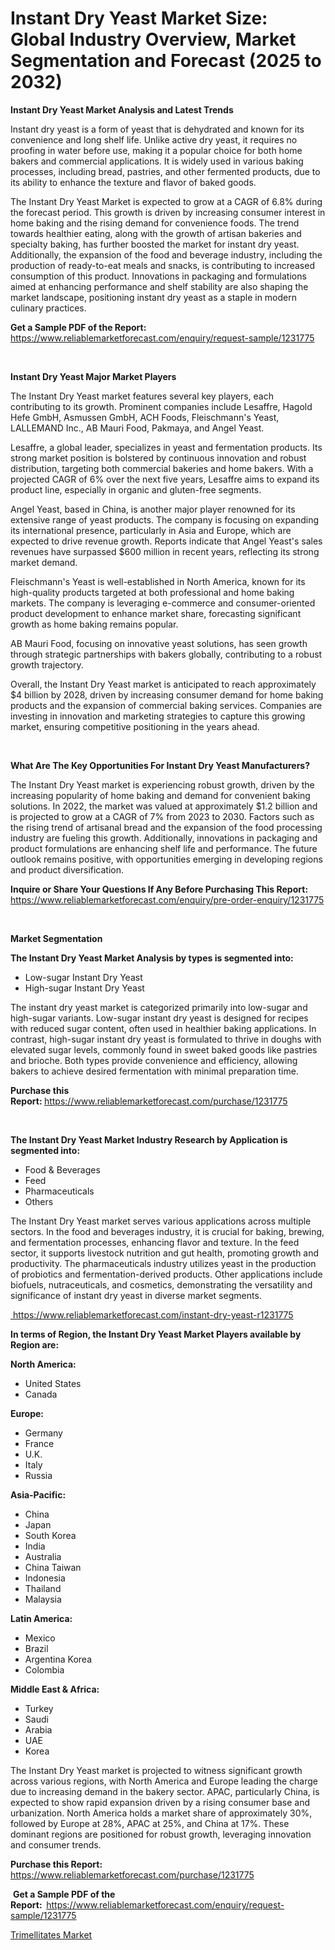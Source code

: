 <p><h1>Instant Dry Yeast Market Size: Global Industry Overview, Market Segmentation and Forecast (2025 to 2032)</h1></p><p><strong>Instant Dry Yeast Market Analysis and Latest Trends</strong></p>
<p><p>Instant dry yeast is a form of yeast that is dehydrated and known for its convenience and long shelf life. Unlike active dry yeast, it requires no proofing in water before use, making it a popular choice for both home bakers and commercial applications. It is widely used in various baking processes, including bread, pastries, and other fermented products, due to its ability to enhance the texture and flavor of baked goods.</p><p>The Instant Dry Yeast Market is expected to grow at a CAGR of 6.8% during the forecast period. This growth is driven by increasing consumer interest in home baking and the rising demand for convenience foods. The trend towards healthier eating, along with the growth of artisan bakeries and specialty baking, has further boosted the market for instant dry yeast. Additionally, the expansion of the food and beverage industry, including the production of ready-to-eat meals and snacks, is contributing to increased consumption of this product. Innovations in packaging and formulations aimed at enhancing performance and shelf stability are also shaping the market landscape, positioning instant dry yeast as a staple in modern culinary practices.</p></p>
<p><strong>Get a Sample PDF of the Report:&nbsp;</strong> <a href="https://www.reliablemarketforecast.com/enquiry/request-sample/1231775?utm_campaign=1170&utm_medium=2&utm_source=Github&utm_content=ia&utm_term=31012025&utm_id=instant-dry-yeast">https://www.reliablemarketforecast.com/enquiry/request-sample/1231775</a></p>
<p>&nbsp;</p>
<p><strong>Instant Dry Yeast Major Market Players</strong></p>
<p><p>The Instant Dry Yeast market features several key players, each contributing to its growth. Prominent companies include Lesaffre, Hagold Hefe GmbH, Asmussen GmbH, ACH Foods, Fleischmann's Yeast, LALLEMAND Inc., AB Mauri Food, Pakmaya, and Angel Yeast.</p><p>Lesaffre, a global leader, specializes in yeast and fermentation products. Its strong market position is bolstered by continuous innovation and robust distribution, targeting both commercial bakeries and home bakers. With a projected CAGR of 6% over the next five years, Lesaffre aims to expand its product line, especially in organic and gluten-free segments.</p><p>Angel Yeast, based in China, is another major player renowned for its extensive range of yeast products. The company is focusing on expanding its international presence, particularly in Asia and Europe, which are expected to drive revenue growth. Reports indicate that Angel Yeast's sales revenues have surpassed $600 million in recent years, reflecting its strong market demand.</p><p>Fleischmann's Yeast is well-established in North America, known for its high-quality products targeted at both professional and home baking markets. The company is leveraging e-commerce and consumer-oriented product development to enhance market share, forecasting significant growth as home baking remains popular.</p><p>AB Mauri Food, focusing on innovative yeast solutions, has seen growth through strategic partnerships with bakers globally, contributing to a robust growth trajectory. </p><p>Overall, the Instant Dry Yeast market is anticipated to reach approximately $4 billion by 2028, driven by increasing consumer demand for home baking products and the expansion of commercial baking services. Companies are investing in innovation and marketing strategies to capture this growing market, ensuring competitive positioning in the years ahead.</p></p>
<p>&nbsp;</p>
<p><strong>What Are The Key Opportunities For Instant Dry Yeast Manufacturers?</strong></p>
<p><p>The Instant Dry Yeast market is experiencing robust growth, driven by the increasing popularity of home baking and demand for convenient baking solutions. In 2022, the market was valued at approximately $1.2 billion and is projected to grow at a CAGR of 7% from 2023 to 2030. Factors such as the rising trend of artisanal bread and the expansion of the food processing industry are fueling this growth. Additionally, innovations in packaging and product formulations are enhancing shelf life and performance. The future outlook remains positive, with opportunities emerging in developing regions and product diversification.</p></p>
<p><strong>Inquire or Share Your Questions If Any Before Purchasing This Report:</strong> <a href="https://www.reliablemarketforecast.com/enquiry/pre-order-enquiry/1231775?utm_campaign=1170&utm_medium=2&utm_source=Github&utm_content=ia&utm_term=31012025&utm_id=instant-dry-yeast">https://www.reliablemarketforecast.com/enquiry/pre-order-enquiry/1231775</a></p>
<p>&nbsp;</p>
<p><strong>Market Segmentation</strong></p>
<p><strong>The Instant Dry Yeast Market Analysis by types is segmented into:</strong></p>
<p><ul><li>Low-sugar Instant Dry Yeast</li><li>High-sugar Instant Dry Yeast</li></ul></p>
<p><p>The instant dry yeast market is categorized primarily into low-sugar and high-sugar variants. Low-sugar instant dry yeast is designed for recipes with reduced sugar content, often used in healthier baking applications. In contrast, high-sugar instant dry yeast is formulated to thrive in doughs with elevated sugar levels, commonly found in sweet baked goods like pastries and brioche. Both types provide convenience and efficiency, allowing bakers to achieve desired fermentation with minimal preparation time.</p></p>
<p><strong>Purchase this Report:&nbsp;</strong><a href="https://www.reliablemarketforecast.com/purchase/1231775?utm_campaign=1170&utm_medium=2&utm_source=Github&utm_content=ia&utm_term=31012025&utm_id=instant-dry-yeast">https://www.reliablemarketforecast.com/purchase/1231775</a></p>
<p>&nbsp;</p>
<p><strong>The Instant Dry Yeast Market Industry Research by Application is segmented into:</strong></p>
<p><ul><li>Food & Beverages</li><li>Feed</li><li>Pharmaceuticals</li><li>Others</li></ul></p>
<p><p>The Instant Dry Yeast market serves various applications across multiple sectors. In the food and beverages industry, it is crucial for baking, brewing, and fermentation processes, enhancing flavor and texture. In the feed sector, it supports livestock nutrition and gut health, promoting growth and productivity. The pharmaceuticals industry utilizes yeast in the production of probiotics and fermentation-derived products. Other applications include biofuels, nutraceuticals, and cosmetics, demonstrating the versatility and significance of instant dry yeast in diverse market segments.</p></p>
<p><a href="https://www.reliablemarketforecast.com/instant-dry-yeast-r1231775?utm_campaign=1170&utm_medium=2&utm_source=Github&utm_content=ia&utm_term=31012025&utm_id=instant-dry-yeast">&nbsp;https://www.reliablemarketforecast.com/instant-dry-yeast-r1231775</a></p>
<p><strong>In terms of Region, the Instant Dry Yeast Market Players available by Region are:</strong></p>
<p>
    <p> <strong> North America: </strong>
        <ul>
            <li>United States</li>
            <li>Canada</li>
        </ul>
        </p> 
    <p> <strong> Europe: </strong>
        <ul>
            <li>Germany</li>
            <li>France</li>
            <li>U.K.</li>
            <li>Italy</li>
            <li>Russia</li>
        </ul>
        </p> 
    <p> <strong> Asia-Pacific: </strong>
        <ul>
            <li>China</li>
            <li>Japan</li>
            <li>South Korea</li>
            <li>India</li>
            <li>Australia</li>
            <li>China Taiwan</li>
            <li>Indonesia</li>
            <li>Thailand</li>
            <li>Malaysia</li>
        </ul>
        </p> 
    <p> <strong> Latin America: </strong>
        <ul>
            <li>Mexico</li>
            <li>Brazil</li>
            <li>Argentina Korea</li>
            <li>Colombia</li>
        </ul>
        </p> 
    <p> <strong> Middle East & Africa: </strong>
        <ul>
            <li>Turkey</li>
            <li>Saudi</li>
            <li>Arabia</li>
            <li>UAE</li>
            <li>Korea</li>
        </ul>
    </p>
    </p>
<p><p>The Instant Dry Yeast market is projected to witness significant growth across various regions, with North America and Europe leading the charge due to increasing demand in the bakery sector. APAC, particularly China, is expected to show rapid expansion driven by a rising consumer base and urbanization. North America holds a market share of approximately 30%, followed by Europe at 28%, APAC at 25%, and China at 17%. These dominant regions are positioned for robust growth, leveraging innovation and consumer trends.</p></p>
<p><strong>Purchase this Report: </strong><a href="https://www.reliablemarketforecast.com/purchase/1231775?utm_campaign=1170&utm_medium=2&utm_source=Github&utm_content=ia&utm_term=31012025&utm_id=instant-dry-yeast">https://www.reliablemarketforecast.com/purchase/1231775</a></p>
<p>&nbsp;<strong>Get a Sample PDF of the Report:&nbsp;&nbsp;</strong><a href="https://www.reliablemarketforecast.com/enquiry/request-sample/1231775?utm_campaign=1170&utm_medium=2&utm_source=Github&utm_content=ia&utm_term=31012025&utm_id=instant-dry-yeast">https://www.reliablemarketforecast.com/enquiry/request-sample/1231775</a></p>
<p><strong></strong></p>
<p><p><a href="https://github.com/sofayahoo2023/Market-Research-Report-List-6/blob/main/trimellitates-market.md?utm_campaign=1170&utm_medium=2&utm_source=Github&utm_content=ia&utm_term=31012025&utm_id=instant-dry-yeast">Trimellitates Market</a></p></p>